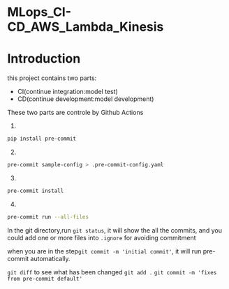 # MLops_CI-CD_AWS_Lambda_Kinesis

# Introduction

 this project contains two parts:
 - CI(continue integration:model test)
 - CD(continue development:model development)

 These two parts are controle by Github Actions

1.
```bash
pip install pre-commit
```
2.
```bash
pre-commit sample-config > .pre-commit-config.yaml
```
3.
```bash
pre-commit install
```
4.
```bash
pre-commit run --all-files
```

In the git directory,run `git status`, it will show the all the commits, and you could add one or more files into `.ignore` for avoiding commitment

when you are in the step`git commit -m 'initial commit'`, it will run pre-commit automatically.

`git diff` to see what has been changed
`git add .`
`git commit -m 'fixes from pre-commit default' `
